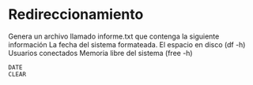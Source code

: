 # Redireccionamiento
Genera un archivo llamado informe.txt que contenga la siguiente información
La fecha del sistema formateada.
El espacio en disco (df -h)
Usuarios conectados
Memoria libre del sistema (free -h)



```
DATE
CLEAR
```
